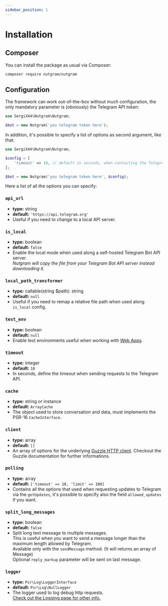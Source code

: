 ```yaml
---
sidebar_position: 1
---
```


# Installation

## Composer

You can install the package as usual via Composer:

```bash
composer require nutgram/nutgram
```

## Configuration

The framework can work out-of-the-box without much configuration, the only mandatory parameter is (obviously) the
Telegram API token:

```php
use SergiX44\Nutgram\Nutgram;

$bot = new Nutgram('you telegram token here');
```

In addition, it's possible to specify a list of options as second argument, like that:

```php
use SergiX44\Nutgram\Nutgram;

$config = [
    'timeout' => 10, // default in seconds, when contacting the Telegram API
];

$bot = new Nutgram('you telegram token here', $config);
```

Here a list of all the options you can specify:

### `api_url`

- **type:** string
- **default:** `'https://api.telegram.org'`
- Useful if you need to change to a local API server.

### `is_local`

- **type:** boolean
- **default:** `false`
- Enable the local mode when used along a self-hosted Telegram Bot API server.<br/>
_Nutgram will copy the file from your Telegram Bot API server instead downloading it._

### `local_path_transformer`

- **type:** callable(string $path): string
- **default:** `null`
- Useful if you need to remap a relative file path when used along `is_local` config.

### `test_env`

- **type:** boolean
- **default:** `null`
- Enable test environments useful when working with [Web Apps](https://core.telegram.org/bots/webapps#testing-web-apps).

### `timeout`

- **type:** integer
- **default:** `10`
- In seconds, define the timeout when sending requests to the Telegram API.

### `cache`

- **type:** string or instance
- **default:** `ArrayCache`
- The object used to store conversation and data, must implements the PSR-16 `CacheInterface`.

### `client`

- **type:** array
- **default:** `[]`
- An array of options for the underlying [Guzzle HTTP client](https://docs.guzzlephp.org/en/stable/quickstart.html).
  Checkout the Guzzle documentation for further informations.

### `polling`

- **type:** array
- **default:** `['timeout' => 10, 'limit' => 100]`
- Contains all the options that used when requesting updates to Telegram via the `getUpdates`, it's possible to specify
  also the field `allowed_updates` if you want.

### `split_long_messages`

- **type:** boolean
- **default:** `false`
- Split long text message to multiple messages.<br/>
This is useful when you want to send a message longer than the maximum length allowed by Telegram.<br/>
Available only with the `sendMessage` method. (It will returns an array of Message)<br/>
Optional `reply_markup` parameter will be sent on last message.

### `logger` 
- **type:** `Psr\Log\LoggerInterface`
- **default:** `Psr\Log\NullLogger`
- The logger used to log debug http requests.<br/>
  [Check out the Logging page for other info.](logging)